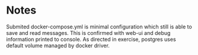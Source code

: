 # Notes
Submited docker-compose.yml is minimal configuration
which still is able to save and read messages. This is 
confirmed with web-ui and debug information printed to
console. As directed in exercise, postgres uses default
volume managed by docker driver.
